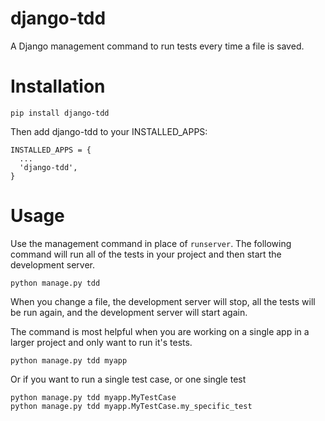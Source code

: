 django-tdd
==========

A Django management command to run tests every time a file is saved.

Installation
===

    pip install django-tdd

Then add django-tdd to your INSTALLED_APPS:

    INSTALLED_APPS = {
      ...
      'django-tdd',
    }

Usage
===

Use the management command in place of `runserver`. The following command will run all of the tests in your project and then start the development server.

    python manage.py tdd

When you change a file, the development server will stop, all the tests will be run again, and the development server will start again.

The command is most helpful when you are working on a single app in a larger project and only want to run it's tests.

    python manage.py tdd myapp

Or if you want to run a single test case, or one single test

    python manage.py tdd myapp.MyTestCase
    python manage.py tdd myapp.MyTestCase.my_specific_test

